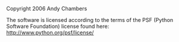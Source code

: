 Copyright 2006 Andy Chambers

The software is licensed according to the terms of the PSF (Python Software Foundation) license found here: http://www.python.org/psf/license/